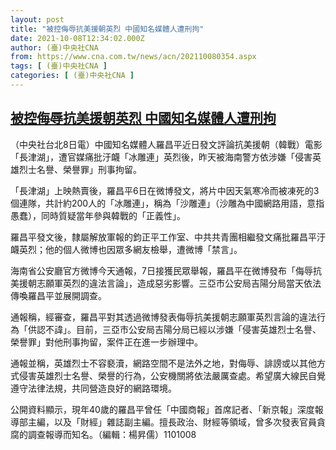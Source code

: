 ```yaml
---
layout: post
title: "被控侮辱抗美援朝英烈 中國知名媒體人遭刑拘"
date: 2021-10-08T12:34:02.000Z
author: (臺)中央社CNA
from: https://www.cna.com.tw/news/acn/202110080354.aspx
tags: [ (臺)中央社CNA ]
categories: [ (臺)中央社CNA ]
---
```

<!--1633696442000-->
[被控侮辱抗美援朝英烈 中國知名媒體人遭刑拘](https://www.cna.com.tw/news/acn/202110080354.aspx)
------

<div>
<div></div><div><p>（中央社台北8日電）中國知名媒體人羅昌平近日發文評論抗美援朝（韓戰）電影「長津湖」，遭官媒痛批汙衊「冰雕連」英烈後，昨天被海南警方依涉嫌「侵害英雄烈士名譽、榮譽罪」刑事拘留。</p><p>「長津湖」上映熱賣後，羅昌平6日在微博發文，將片中因天氣寒冷而被凍死的3個連隊，共計約200人的「冰雕連」，稱為「沙雕連」（沙雕為中國網路用語，意指愚蠢），同時質疑當年參與韓戰的「正義性」。</p><p>羅昌平發文後，隸屬解放軍報的鈞正平工作室、中共共青團相繼發文痛批羅昌平汙衊英烈；他的個人微博也因眾多網友檢舉，遭微博「禁言」。</p><p>海南省公安廳官方微博今天通報，7日接獲民眾舉報，羅昌平在微博發布「侮辱抗美援朝志願軍英烈的違法言論」，造成惡劣影響。三亞市公安局吉陽分局當天依法傳喚羅昌平並展開調查。</p><p>通報稱，經審查，羅昌平對其透過微博發表侮辱抗美援朝志願軍英烈言論的違法行為「供認不諱」。目前，三亞市公安局吉陽分局已經以涉嫌「侵害英雄烈士名譽、榮譽罪」對他刑事拘留，案件正在進一步辦理中。</p><p>通報並稱，英雄烈士不容褻瀆，網路空間不是法外之地，對侮辱、誹謗或以其他方式侵害英雄烈士名譽、榮譽的行為，公安機關將依法嚴厲查處。希望廣大線民自覺遵守法律法規，共同營造良好的網路環境。</p><p>公開資料顯示，現年40歲的羅昌平曾任「中國商報」首席記者、「新京報」深度報導部主編，以及「財經」雜誌副主編。擅長政治、財經等領域，曾多次發表官員貪腐的調查報導而知名。（編輯：楊昇儒）1101008</p></div>
</div>

